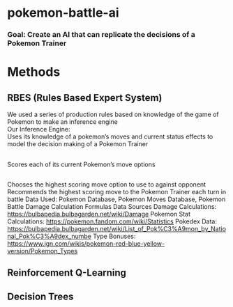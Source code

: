 # pokemon-battle-ai

### Goal: Create an AI that can replicate the decisions of a Pokemon Trainer

# Methods

## RBES (Rules Based Expert System)

We used a series of production rules based on knowledge of the game of Pokemon to make an inference engine
<br>
Our Inference Engine:
<br>
Uses its knowledge of a pokemon’s moves and current status effects to model the decision making of a Pokemon Trainer
##
Scores each of its current Pokemon’s move options
##
Chooses the highest scoring move option to use to against opponent
Recommends the highest scoring move to the Pokemon Trainer each turn in battle
Data Used: Pokemon Database, Pokemon Moves Database, Pokemon Battle Damage Calculation Formulas
Data Sources
Damage Calculations: https://bulbapedia.bulbagarden.net/wiki/Damage
Pokemon Stat Calculations: https://pokemon.fandom.com/wiki/Statistics
Pokedex Data: https://bulbapedia.bulbagarden.net/wiki/List_of_Pok%C3%A9mon_by_National_Pok%C3%A9dex_numbe
Type Bonuses: https://www.ign.com/wikis/pokemon-red-blue-yellow-version/Pokemon_Types

## Reinforcement Q-Learning


## Decision Trees
